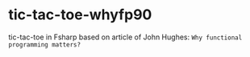 # tic-tac-toe-whyfp90
tic-tac-toe in Fsharp based on article of John Hughes: `Why functional programming matters?`
